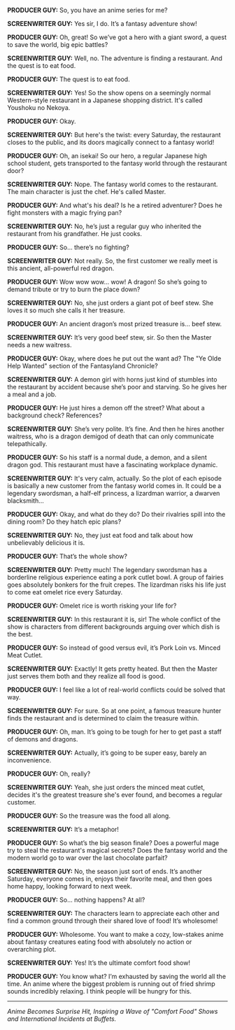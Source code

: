 **PRODUCER GUY:** So, you have an anime series for me?

**SCREENWRITER GUY:** Yes sir, I do. It’s a fantasy adventure show!

**PRODUCER GUY:** Oh, great! So we’ve got a hero with a giant sword, a quest to save the world, big epic battles?

**SCREENWRITER GUY:** Well, no. The adventure is finding a restaurant. And the quest is to eat food.

**PRODUCER GUY:** The quest is to eat food.

**SCREENWRITER GUY:** Yes! So the show opens on a seemingly normal Western-style restaurant in a Japanese shopping district. It's called Youshoku no Nekoya.

**PRODUCER GUY:** Okay.

**SCREENWRITER GUY:** But here's the twist: every Saturday, the restaurant closes to the public, and its doors magically connect to a fantasy world!

**PRODUCER GUY:** Oh, an isekai! So our hero, a regular Japanese high school student, gets transported to the fantasy world through the restaurant door?

**SCREENWRITER GUY:** Nope. The fantasy world comes to the restaurant. The main character is just the chef. He's called Master.

**PRODUCER GUY:** And what's his deal? Is he a retired adventurer? Does he fight monsters with a magic frying pan?

**SCREENWRITER GUY:** No, he’s just a regular guy who inherited the restaurant from his grandfather. He just cooks.

**PRODUCER GUY:** So… there’s no fighting?

**SCREENWRITER GUY:** Not really. So, the first customer we really meet is this ancient, all-powerful red dragon.

**PRODUCER GUY:** Wow wow wow… wow! A dragon! So she’s going to demand tribute or try to burn the place down?

**SCREENWRITER GUY:** No, she just orders a giant pot of beef stew. She loves it so much she calls it her treasure.

**PRODUCER GUY:** An ancient dragon’s most prized treasure is… beef stew.

**SCREENWRITER GUY:** It’s very good beef stew, sir. So then the Master needs a new waitress.

**PRODUCER GUY:** Okay, where does he put out the want ad? The "Ye Olde Help Wanted" section of the Fantasyland Chronicle?

**SCREENWRITER GUY:** A demon girl with horns just kind of stumbles into the restaurant by accident because she’s poor and starving. So he gives her a meal and a job.

**PRODUCER GUY:** He just hires a demon off the street? What about a background check? References?

**SCREENWRITER GUY:** She’s very polite. It’s fine. And then he hires another waitress, who is a dragon demigod of death that can only communicate telepathically.

**PRODUCER GUY:** So his staff is a normal dude, a demon, and a silent dragon god. This restaurant must have a fascinating workplace dynamic.

**SCREENWRITER GUY:** It's very calm, actually. So the plot of each episode is basically a new customer from the fantasy world comes in. It could be a legendary swordsman, a half-elf princess, a lizardman warrior, a dwarven blacksmith...

**PRODUCER GUY:** Okay, and what do they do? Do their rivalries spill into the dining room? Do they hatch epic plans?

**SCREENWRITER GUY:** No, they just eat food and talk about how unbelievably delicious it is.

**PRODUCER GUY:** That’s the whole show?

**SCREENWRITER GUY:** Pretty much! The legendary swordsman has a borderline religious experience eating a pork cutlet bowl. A group of fairies goes absolutely bonkers for the fruit crepes. The lizardman risks his life just to come eat omelet rice every Saturday.

**PRODUCER GUY:** Omelet rice is worth risking your life for?

**SCREENWRITER GUY:** In this restaurant it is, sir! The whole conflict of the show is characters from different backgrounds arguing over which dish is the best.

**PRODUCER GUY:** So instead of good versus evil, it’s Pork Loin vs. Minced Meat Cutlet.

**SCREENWRITER GUY:** Exactly! It gets pretty heated. But then the Master just serves them both and they realize all food is good.

**PRODUCER GUY:** I feel like a lot of real-world conflicts could be solved that way.

**SCREENWRITER GUY:** For sure. So at one point, a famous treasure hunter finds the restaurant and is determined to claim the treasure within.

**PRODUCER GUY:** Oh, man. It’s going to be tough for her to get past a staff of demons and dragons.

**SCREENWRITER GUY:** Actually, it’s going to be super easy, barely an inconvenience.

**PRODUCER GUY:** Oh, really?

**SCREENWRITER GUY:** Yeah, she just orders the minced meat cutlet, decides it's the greatest treasure she's ever found, and becomes a regular customer.

**PRODUCER GUY:** So the treasure was the food all along.

**SCREENWRITER GUY:** It’s a metaphor!

**PRODUCER GUY:** So what’s the big season finale? Does a powerful mage try to steal the restaurant's magical secrets? Does the fantasy world and the modern world go to war over the last chocolate parfait?

**SCREENWRITER GUY:** No, the season just sort of ends. It’s another Saturday, everyone comes in, enjoys their favorite meal, and then goes home happy, looking forward to next week.

**PRODUCER GUY:** So… nothing happens? At all?

**SCREENWRITER GUY:** The characters learn to appreciate each other and find a common ground through their shared love of food! It’s wholesome!

**PRODUCER GUY:** Wholesome. You want to make a cozy, low-stakes anime about fantasy creatures eating food with absolutely no action or overarching plot.

**SCREENWRITER GUY:** Yes! It’s the ultimate comfort food show!

**PRODUCER GUY:** You know what? I’m exhausted by saving the world all the time. An anime where the biggest problem is running out of fried shrimp sounds incredibly relaxing. I think people will be hungry for this.

***

*Anime Becomes Surprise Hit, Inspiring a Wave of "Comfort Food" Shows and International Incidents at Buffets.*